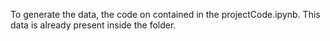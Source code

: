 To generate the data, the code on contained in the projectCode.ipynb. This data is already present inside the folder.
